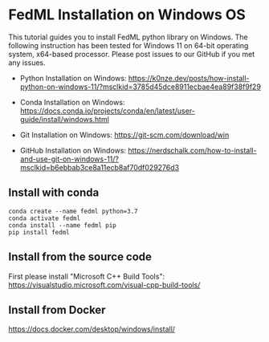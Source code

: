 # FedML Installation on Windows OS

This tutorial guides you to install FedML python library on Windows. The following instruction has been tested for Windows 11 on 64-bit operating system, x64-based processor. Please post issues to our GitHub if you met any issues.

- Python Installation on Windows: https://k0nze.dev/posts/how-install-python-on-windows-11/?msclkid=3785d45dce8911ecbae4ea89f38f9f29

- Conda Installation on Windows: https://docs.conda.io/projects/conda/en/latest/user-guide/install/windows.html

- Git Installation on Windows: https://git-scm.com/download/win

- GitHub Installation on Windows: https://nerdschalk.com/how-to-install-and-use-git-on-windows-11/?msclkid=b6ebbab3ce8a11ecb8af70df029276d3

## Install with conda

```
conda create --name fedml python=3.7
conda activate fedml
conda install --name fedml pip
pip install fedml
```

## Install from the source code
First please install "Microsoft C++ Build Tools":
https://visualstudio.microsoft.com/visual-cpp-build-tools/

## Install from Docker

https://docs.docker.com/desktop/windows/install/